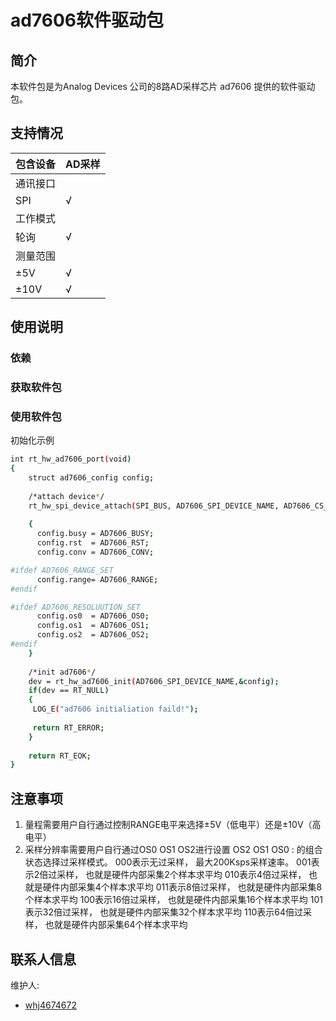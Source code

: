 # ad7606软件驱动包

## 简介
本软件包是为Analog Devices 公司的8路AD采样芯片 ad7606 提供的软件驱动包。

## 支持情况

| **包含设备** | **AD采样** |
| ------------ | ---------- |
|   通讯接口   |            |
|      SPI     |      √     |
|   工作模式   |            |
|    轮询      |      √     |
|   测量范围   |            |
|     ±5V      |      √     |
|     ±10V     |      √     |


## 使用说明

### 依赖


### 获取软件包


### 使用软件包

初始化示例

```bash
int rt_hw_ad7606_port(void)
{
    struct ad7606_config config;
    
    /*attach device*/
    rt_hw_spi_device_attach(SPI_BUS, AD7606_SPI_DEVICE_NAME, AD7606_CS_GPIO, AD7606_CS_PIN);
    
    {
      config.busy = AD7606_BUSY;
      config.rst  = AD7606_RST;
      config.conv = AD7606_CONV;

#ifdef AD7606_RANGE_SET
      config.range= AD7606_RANGE;
#endif

#ifdef AD7606_RESOLUUTION_SET
      config.os0  = AD7606_OS0;
      config.os1  = AD7606_OS1;
      config.os2  = AD7606_OS2;
#endif
    }
    
    /*init ad7606*/
    dev = rt_hw_ad7606_init(AD7606_SPI_DEVICE_NAME,&config);
    if(dev == RT_NULL)
    {
     LOG_E("ad7606 initialiation faild!");
    
     return RT_ERROR;
    }
    
    return RT_EOK;
}
```
## 注意事项
1. 量程需要用户自行通过控制RANGE电平来选择±5V（低电平）还是±10V（高电平）
2. 采样分辨率需要用户自行通过OS0 OS1 OS2进行设置
   OS2 OS1 OS0 : 的组合状态选择过采样模式。
   000表示无过采样，   最大200Ksps采样速率。
   001表示2倍过采样，  也就是硬件内部采集2个样本求平均
   010表示4倍过采样，  也就是硬件内部采集4个样本求平均
   011表示8倍过采样，  也就是硬件内部采集8个样本求平均
   100表示16倍过采样， 也就是硬件内部采集16个样本求平均
   101表示32倍过采样， 也就是硬件内部采集32个样本求平均
   110表示64倍过采样， 也就是硬件内部采集64个样本求平均

## 联系人信息

维护人:

- [whj4674672](https://github.com/whj4674672) 